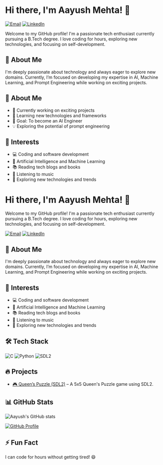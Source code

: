 # Hi there, I'm Aayush Mehta! 👋
[![Email](https://img.shields.io/badge/-aayushmehta25466%40gmail.com-red?style=flat&logo=gmail&logoColor=white)](mailto:aayushmehta25466@gmail.com)
[![LinkedIn](https://img.shields.io/badge/-Aayush%20Mehta-blue?style=flat&logo=Linkedin&logoColor=white&link=https://www.linkedin.com/in/aayush-mehta404/)](https://www.linkedin.com/in/aayush-mehta404/)

Welcome to my GitHub profile! I'm a passionate tech enthusiast currently pursuing a B.Tech degree. I love coding for hours, exploring new technologies, and focusing on self-development.



## 🚀 About Me
I'm deeply passionate about technology and always eager to explore new domains. Currently, I’m focused on developing my expertise in AI, Machine Learning, and Prompt Engineering while working on exciting projects.

## 🚀 About Me
- 🔭 Currently working on exciting projects
- 🌱 Learning new technologies and frameworks
- 🎯 Goal: To become an AI Engineer
- 💡 Exploring the potential of prompt engineering

## 📌 Interests
- 💻 Coding and software development  
- 🤖 Artificial Intelligence and Machine Learning  
- 📚 Reading tech blogs and books  
- 🎵 Listening to music  
- 🚀 Exploring new technologies and trends  

# Hi there, I'm Aayush Mehta! 👋

Welcome to my GitHub profile! I'm a passionate tech enthusiast currently pursuing a B.Tech degree. I love coding for hours, exploring new technologies, and focusing on self-development.

[![Email](https://img.shields.io/badge/-aayushmehta25466%40gmail.com-red?style=flat&logo=gmail&logoColor=white)](mailto:aayushmehta25466@gmail.com)
[![LinkedIn](https://img.shields.io/badge/-Aayush%20Mehta-blue?style=flat&logo=Linkedin&logoColor=white&link=https://www.linkedin.com/in/aayush-mehta404/)](https://www.linkedin.com/in/aayush-mehta404/)

## 🚀 About Me
I'm deeply passionate about technology and always eager to explore new domains. Currently, I’m focused on developing my expertise in AI, Machine Learning, and Prompt Engineering while working on exciting projects.

## 📌 Interests
- 💻 Coding and software development  
- 🤖 Artificial Intelligence and Machine Learning  
- 📚 Reading tech blogs and books  
- 🎵 Listening to music  
- 🚀 Exploring new technologies and trends  

## 🛠 Tech Stack  
![C](https://img.shields.io/badge/-C-00599C?style=flat&logo=c&logoColor=white)
![Python](https://img.shields.io/badge/-Python-3776AB?style=flat&logo=python&logoColor=white)
![SDL2](https://img.shields.io/badge/-SDL2-073C78?style=flat&logo=SimpleDirectMediaLayer&logoColor=white)

## 🔥 Projects  
- [🎮 Queen’s Puzzle (SDL2)](github.com/yourprojectlink) – A 5x5 Queen's Puzzle game using SDL2.  

## 📊 GitHub Stats  
![Aayush's GitHub stats](https://github-readme-stats.vercel.app/api?username=aayushmehta25466&show_icons=true&theme=tokyonight)

[![GitHub Profile](https://img.shields.io/badge/GitHub-Profile-black?style=flat&logo=github)](https://github.com/aayushmehta25466/)

## ⚡ Fun Fact  
I can code for hours without getting tired! 😄
